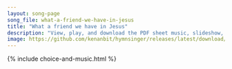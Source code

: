 ```yaml
---
layout: song-page
song_file: what-a-friend-we-have-in-jesus
title: "What a friend we have in Jesus"
description: "View, play, and download the PDF sheet music, slideshow, and audio. Lyrics: What a friend we have in Jesus, all our sins and griefs to bear! What a privilege to carry ev'rything to God in prayer! Oh, what peace we often forfei... english christian 4part chords"
image: https://github.com/kenanbit/hymnsinger/releases/latest/download/what-a-friend-we-have-in-jesus-trad.png
---
```


{% include choice-and-music.html %}